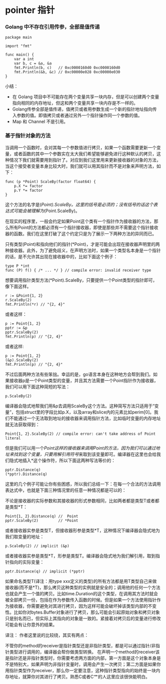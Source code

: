 # pointer 指针


### Golang 中不存在引用传参，全部是值传递

```
package main

import "fmt"

func main() {
	var a int
	var b, c = &a, &a
	fmt.Println(b, c)   // 0xc0000160d0 0xc0000160d0
	fmt.Println(&b, &c) // 0xc00000e028 0xc00000e030
}
```

小结：
* 在 Golang 项目中不可能存在两个变量共享一块内存，但是可以创建两个变量指向相同的内存地址，但这和两个变量共享一块内存是不一样的。
* Golang传参全部是值传递，值拷贝或者用参数生成一个新的指针地址指向传入参数的值。即值拷贝或者通过另外一个指针操作同一个参数的值。
* Map 和 Channel 不是引用。

### 基于指针对象的方法

当调用一个函数时，会对其每一个参数值进行拷贝，如果一个函数需要更新一个变量，或者函数的其中一个参数实在太大我们希望能够避免进行这种默认的拷贝，这种情况下我们就需要用到指针了。对应到我们这里用来更新接收器的对象的方法，当这个接受者变量本身比较大时，我们就可以用其指针而不是对象来声明方法，如下：
```
func (p *Point) ScaleBy(factor float64) {
    p.X *= factor
    p.Y *= factor
}
```
这个方法的名字是(*Point).ScaleBy。这里的括号是必须的；没有括号的话这个表达式可能会被理解为*(Point.ScaleBy)。

在现实的程序里，一般会约定如果Point这个类有一个指针作为接收器的方法，那么所有Point的方法都必须有一个指针接收器，即使是那些并不需要这个指针接收器的函数。我们在这里打破了这个约定只是为了展示一下两种方法的异同而已。

只有类型(Point)和指向他们的指针(*Point)，才是可能会出现在接收器声明里的两种接收器。此外，为了避免歧义，在声明方法时，如果一个类型名本身是一个指针的话，是不允许其出现在接收器中的，比如下面这个例子：
```
type P *int
func (P) f() { /* ... */ } // compile error: invalid receiver type
```
想要调用指针类型方法(*Point).ScaleBy，只要提供一个Point类型的指针即可，像下面这样。
```
r := &Point{1, 2}
r.ScaleBy(2)
fmt.Println(*r) // "{2, 4}"
```
或者这样：
```
p := Point{1, 2}
pptr := &p
pptr.ScaleBy(2)
fmt.Println(p) // "{2, 4}"
```
或者这样:

```
p := Point{1, 2}
(&p).ScaleBy(2)
fmt.Println(p) // "{2, 4}"
```
不过后面两种方法有些笨拙。幸运的是，go语言本身在这种地方会帮到我们。如果接收器p是一个Point类型的变量，并且其方法需要一个Point指针作为接收器，我们可以用下面这种简短的写法：
```
p.ScaleBy(2)
```
编译器会隐式地帮我们用&p去调用ScaleBy这个方法。这种简写方法只适用于“变量”，包括struct里的字段比如p.X，以及array和slice内的元素比如perim[0]。我们不能通过一个无法取到地址的接收器来调用指针方法，比如临时变量的内存地址就无法获取得到：
```
Point{1, 2}.ScaleBy(2) // compile error: can't take address of Point literal
```
但是我们可以用一个*Point这样的接收器来调用Point的方法，因为我们可以通过地址来找到这个变量，只要用解引用符号*来取到该变量即可。编译器在这里也会给我们隐式地插入*这个操作符，所以下面这两种写法等价的：
```
pptr.Distance(q)
(*pptr).Distance(q)
```
这里的几个例子可能让你有些困惑，所以我们总结一下：在每一个合法的方法调用表达式中，也就是下面三种情况里的任意一种情况都是可以的：

不论是接收器的实际参数和其接收器的形式参数相同，比如两者都是类型T或者都是类型*T：
```
Point{1, 2}.Distance(q) //  Point
pptr.ScaleBy(2)         // *Point
```
或者接收器实参是类型T，但接收器形参是类型*T，这种情况下编译器会隐式地为我们取变量的地址：
```
p.ScaleBy(2) // implicit (&p)
```
或者接收器实参是类型*T，形参是类型T。编译器会隐式地为我们解引用，取到指针指向的实际变量：
```
pptr.Distance(q) // implicit (*pptr)
```
如果命名类型T(译注：用type xxx定义的类型)的所有方法都是用T类型自己来做接收器(而不是*T)，那么拷贝这种类型的实例就是安全的；调用他的任何一个方法也就会产生一个值的拷贝。比如time.Duration的这个类型，在调用其方法时就会被全部拷贝一份，包括在作为参数传入函数的时候。但是如果一个方法使用指针作为接收器，你需要避免对其进行拷贝，因为这样可能会破坏掉该类型内部的不变性。比如你对bytes.Buffer对象进行了拷贝，那么可能会引起原始对象和拷贝对象只是别名而已，但实际上其指向的对象是一致的。紧接着对拷贝后的变量进行修改可能会有让你意外的结果。

译注： 作者这里说的比较绕，其实有两点：

不管你的method的receiver是指针类型还是非指针类型，都是可以通过指针/非指针类型进行调用的，编译器会帮你做类型转换。
在声明一个method的receiver该是指针还是非指针类型时，你需要考虑两方面的内部，第一方面是这个对象本身是不是特别大，如果声明为非指针变量时，调用会产生一次拷贝；第二方面是如果你用指针类型作为receiver，那么你一定要注意，这种指针类型指向的始终是一块内存地址，就算你对其进行了拷贝。熟悉C或者C艹的人这里应该很快能明白。

